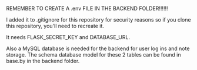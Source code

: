 REMEMBER TO CREATE A .env FILE IN THE BACKEND FOLDER!!!!!!

I added it to .gitignore for this repository for security reasons so if you clone this repository, you'll need to recreate it.

It needs FLASK_SECRET_KEY and DATABASE_URL.

Also a MySQL database is needed for the backend for user log ins and note storage.
The schema database model for these 2 tables can be found in base.by in the backend folder.